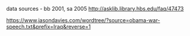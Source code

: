 data sources - bb 2001, sa 2005
http://asklib.library.hbs.edu/faq/47473

https://www.jasondavies.com/wordtree/?source=obama-war-speech.txt&prefix=Iraq&reverse=1